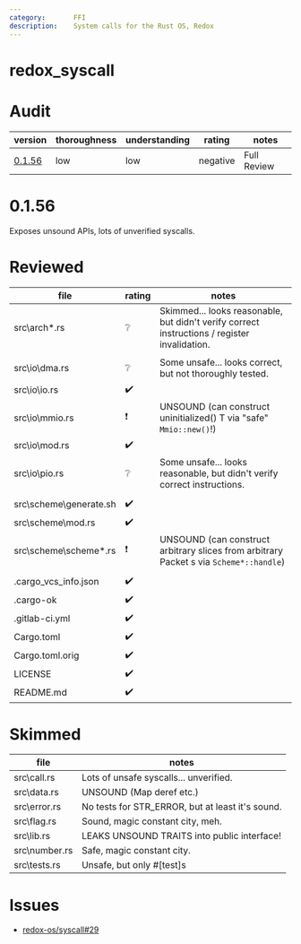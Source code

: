 ```yaml
---
category:       FFI
description:    System calls for the Rust OS, Redox
---
```


# redox_syscall

# Audit

| version   | thoroughness | understanding | rating | notes |
| --------- | ------------ | ------------- | ------ | ----- |
| [0.1.56]  | low | low | negative | Full Review

[0.1.56]: #0156

# 0.1.56

Exposes unsound APIs, lots of unverified syscalls.

# Reviewed

| file                      | rating                | notes |
| ------------------------- | --------------------- | ----- |
| src\arch\*.rs             | :grey_question:       | Skimmed... looks reasonable, but didn't verify correct instructions / register invalidation.
| | | |
| src\io\dma.rs             | :grey_question:       | Some unsafe... looks correct, but not thoroughly tested.
| src\io\io.rs              | :heavy_check_mark:    | |
| src\io\mmio.rs            | :exclamation:         | UNSOUND (can construct uninitialized() T via \"safe\" `Mmio::new()`!)
| src\io\mod.rs             | :heavy_check_mark:    | |
| src\io\pio.rs             | :grey_question:       | Some unsafe... looks reasonable, but didn't verify correct instructions.
| | | |
| src\scheme\generate.sh    | :heavy_check_mark:    | |
| src\scheme\mod.rs         | :heavy_check_mark:    | |
| src\scheme\scheme*.rs     | :exclamation:         | UNSOUND (can construct arbitrary slices from arbitrary Packet s via `Scheme*::handle`)
| | | |
| .cargo_vcs_info.json      | :heavy_check_mark:    | |
| .cargo-ok                 | :heavy_check_mark:    | |
| .gitlab-ci.yml            | :heavy_check_mark:    | |
| Cargo.toml                | :heavy_check_mark:    | |
| Cargo.toml.orig           | :heavy_check_mark:    | |
| LICENSE                   | :heavy_check_mark:    | |
| README.md                 | :heavy_check_mark:    | |

# Skimmed

| file                  | notes |
| --------------------- | ----- |
| src\call.rs           | Lots of unsafe syscalls... unverified.
| src\data.rs           | UNSOUND (Map deref etc.)
| src\error.rs          | No tests for STR_ERROR, but at least it's sound.
| src\flag.rs           | Sound, magic constant city, meh.
| src\lib.rs            | LEAKS UNSOUND TRAITS into public interface!
| src\number.rs         | Safe, magic constant city.
| src\tests.rs          | Unsafe, but only #[test]s

# Issues

* [redox-os/syscall#29](https://gitlab.redox-os.org/redox-os/syscall/issues/29)
